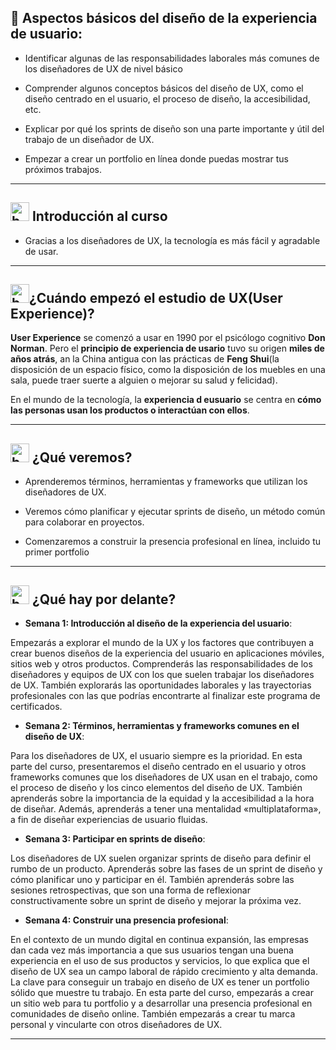 ## 🚀 Aspectos básicos del diseño de la experiencia de usuario:

- Identificar algunas de las responsabilidades laborales más comunes de los diseñadores de UX de nivel básico

- Comprender algunos conceptos básicos del diseño de UX, como el diseño centrado en el usuario, el proceso de diseño, la accesibilidad, etc.

- Explicar por qué los sprints de diseño son una parte importante y útil del trabajo de un diseñador de UX.

- Empezar a crear un portfolio en línea donde puedas mostrar tus próximos trabajos.

---

## <img width="30" height="30" src="https://img.icons8.com/quill/30/bookmark--v2.png" alt="bookmark--v2"/> Introducción al curso

- Gracias a los diseñadores de UX, la tecnología es más fácil y agradable de usar.

---

## <img width="30" height="30" src="https://img.icons8.com/quill/30/bookmark--v2.png" alt="bookmark--v2"/>¿Cuándo empezó el estudio de UX(User Experience)?

**User Experience** se comenzó a usar en 1990 por el psicólogo cognitivo **Don Norman**. Pero el **principio de experiencia de usario** tuvo su origen **miles de años atrás**, an la China antigua con las prácticas de **Feng Shui**(la disposición de un espacio físico, como la disposición de los muebles en una sala, puede traer suerte a alguien o mejorar su salud y felicidad).

En el mundo de la tecnología, la **experiencia d eusuario** se centra en **cómo las personas usan los productos o interactúan con ellos**.

---

## <img width="30" height="30" src="https://img.icons8.com/quill/30/bookmark--v2.png" alt="bookmark--v2"/> ¿Qué veremos?

- Aprenderemos términos, herramientas y frameworks que utilizan los diseñadores de UX.

- Veremos cómo planificar y ejecutar sprints de diseño, un método común para colaborar en proyectos.

- Comenzaremos a construir la presencia profesional en línea, incluido tu primer portfolio

---

## <img width="30" height="30" src="https://img.icons8.com/quill/30/bookmark--v2.png" alt="bookmark--v2"/> ¿Qué hay por delante?

- **Semana 1: Introducción al diseño de la experiencia del usuario**:

Empezarás a explorar el mundo de la UX y los factores que contribuyen a crear buenos diseños de la experiencia del usuario en aplicaciones móviles, sitios web y otros productos. Comprenderás las responsabilidades de los diseñadores y equipos de UX con los que suelen trabajar los diseñadores de UX. También explorarás las oportunidades laborales y las trayectorias profesionales con las que podrías encontrarte al finalizar este programa de certificados.

- **Semana 2: Términos, herramientas y frameworks comunes en el diseño de UX**:

Para los diseñadores de UX, el usuario siempre es la prioridad. En esta parte del curso, presentaremos el diseño centrado en el usuario y otros frameworks comunes que los diseñadores de UX usan en el trabajo, como el proceso de diseño y los cinco elementos del diseño de UX. También aprenderás sobre la importancia de la equidad y la accesibilidad a la hora de diseñar. Además, aprenderás a tener una mentalidad «multiplataforma», a fin de diseñar experiencias de usuario fluidas.

- **Semana 3: Participar en sprints de diseño**:

Los diseñadores de UX suelen organizar sprints de diseño para definir el rumbo de un producto. Aprenderás sobre las fases de un sprint de diseño y cómo planificar uno y participar en él. También aprenderás sobre las sesiones retrospectivas, que son una forma de reflexionar constructivamente sobre un sprint de diseño y mejorar la próxima vez.

- **Semana 4: Construir una presencia profesional**:

En el contexto de un mundo digital en continua expansión, las empresas dan cada vez más importancia a que sus usuarios tengan una buena experiencia en el uso de sus productos y servicios, lo que explica que el diseño de UX sea un campo laboral de rápido crecimiento y alta demanda. La clave para conseguir un trabajo en diseño de UX es tener un portfolio sólido que muestre tu trabajo. En esta parte del curso, empezarás a crear un sitio web para tu portfolio y a desarrollar una presencia profesional en comunidades de diseño online. También empezarás a crear tu marca personal y vincularte con otros diseñadores de UX.

---
